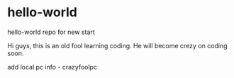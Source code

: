 # hello-world
hello-world repo for new start

Hi guys,
this is an old fool learning coding. He will become crezy on coding soon.

add local pc info - crazyfoolpc